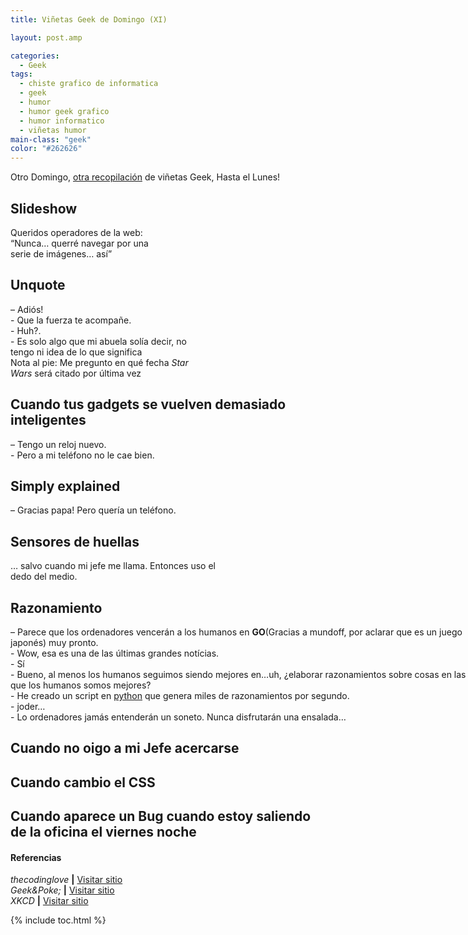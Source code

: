 ```yaml
---
title: Viñetas Geek de Domingo (XI)

layout: post.amp

categories:
  - Geek
tags:
  - chiste grafico de informatica
  - geek
  - humor
  - humor geek grafico
  - humor informatico
  - viñetas humor
main-class: "geek"
color: "#262626"
---
```

Otro Domingo, [otra recopilación][1] de viñetas Geek, Hasta el Lunes!

## Slideshow

<div id="attachment_1905" style="width: 238px" class="wp-caption aligncenter">
<a href="/assets/img/2013/09/Slideshow.gif"><amp-img class="size-full wp-image-1905" alt="Slideshow" src="/assets/img/2013/09/Slideshow.gif" width="228px" height="285px" /></a>
<p class="wp-caption-text">
    Queridos operadores de la web:<br />“Nunca&#8230; querré navegar por una serie de imágenes&#8230; así”
  </p>
</div>
<p style="text-align: center;">
</p><p>
<!--ad-->
</p>
<h2>
    Unquote
  </h2>
<div id="attachment_1913" style="width: 301px" class="wp-caption aligncenter">
<a href="/assets/img/2013/09/Unquote.png"><amp-img class="size-full wp-image-1913" alt="Unquote" src="/assets/img/2013/09/Unquote.png" width="291px" height="387px" /></a>
<p class="wp-caption-text">
      &#8211; Adiós!<br />- Que la fuerza te acompañe.<br />- Huh?.<br />- Es solo algo que mi abuela solía decir, no tengo ni idea de lo que significa<br />Nota al pie: Me pregunto en qué fecha <em>Star Wars</em> será citado por última vez
    </p>
</div>
<p style="text-align: center;">
<h2>
      Cuando tus gadgets se vuelven demasiado inteligentes
    </h2>
<div id="attachment_1911" style="width: 396px" class="wp-caption aligncenter">
<a href="/assets/img/2013/09/When-your-gadgets-get-too-smart-part-2.jpg"><amp-img class="size-full wp-image-1911" alt="Cuando tus gadgets se vuelven demasiado inteligentes" src="/assets/img/2013/09/When-your-gadgets-get-too-smart-part-2.jpg" width="386px" height="564px" /></a>
<p class="wp-caption-text">
        &#8211; Tengo un reloj nuevo.<br />- Pero a mi teléfono no le cae bien.
      </p>
</div>
</p><p style="text-align: center;">
<h2>
        Simply explained
      </h2>
<div id="attachment_1910" style="width: 364px" class="wp-caption aligncenter">
<a href="/assets/img/2013/09/Simply-explained.jpg"><amp-img class="size-full wp-image-1910" alt="Simply explained" src="/assets/img/2013/09/Simply-explained.jpg" width="354px" height="596px" /></a>
<p class="wp-caption-text">
          &#8211; Gracias papa! Pero quería un teléfono.
        </p>
</div>
</p><p style="text-align: center;">
<h2>
          Sensores de huellas
        </h2>
<div id="attachment_1909" style="width: 363px" class="wp-caption aligncenter">
<a href="/assets/img/2013/09/Fingerprint-sensors.jpg"><amp-img class="size-full wp-image-1909" alt="Sensores de huellas" src="/assets/img/2013/09/Fingerprint-sensors.jpg" width="353px" height="570px" /></a>
<p class="wp-caption-text">
            &#8230; salvo cuando mi jefe me llama. Entonces uso el dedo del medio.
          </p>
</div>
</p><p style="text-align: center;">
<h2>
            Razonamiento
          </h2>
<div id="attachment_1912" style="width: 750px" class="wp-caption aligncenter">
<a href="/assets/img/2013/09/Reassuring.png"><amp-img class="size-full wp-image-1912" alt="Razonamiento" src="/assets/img/2013/09/Reassuring.png" width="740px" height="263px" /></a>
<p class="wp-caption-text">
              &#8211; Parece que los ordenadores vencerán a los humanos en <strong>GO</strong>(Gracias a mundoff, por aclarar que es un juego japonés) muy pronto.<br />- Wow, esa es una de las últimas grandes notícias.<br />- Sí<br />- Bueno, al menos los humanos seguimos siendo mejores en&#8230;uh, ¿elaborar razonamientos sobre cosas en las que los humanos somos mejores?<br />- He creado un script en <a href="https://elbauldelprogramador.com/">python</a> que genera miles de razonamientos por segundo.<br />- joder&#8230;<br />- Lo ordenadores jamás entenderán un soneto. Nunca disfrutarán una ensalada&#8230;
            </p>
</div>
</p><p style="text-align: center;">
<h2>
              Cuando no oigo a mi Jefe acercarse
            </h2>
</p><p>
<a href="/assets/img/2013/09/when-I-dont-hear-my-boss-coming.gif"><amp-img alt="Cuando no oigo a mi Jefe acercarse" src="/assets/img/2013/09/when-I-dont-hear-my-boss-coming.gif" width="320px" height="180px" /></a>
</p>
<h2>
              Cuando cambio el CSS
            </h2>
<p>
<a href="/assets/img/2013/09/when-I-change-the-css.gif"><amp-img alt="when I change the css" src="/assets/img/2013/09/when-I-change-the-css.gif" width="295px" height="210px" /></a>
</p>
<h2>
              Cuando aparece un Bug cuando estoy saliendo de la oficina el viernes noche
            </h2>
<p>
<a href="/assets/img/2013/09/when-a-bug-appears-when-Im-leaving-the-office-on-friday-night.gif"><amp-img alt="Cuando aparece un Bug cuando estoy saliendo de la oficina el viernes noche" src="/assets/img/2013/09/when-a-bug-appears-when-Im-leaving-the-office-on-friday-night.gif" width="300px" height="199px" /></a>
</p>
<h4>
              Referencias
            </h4>
<p>
<em>thecodinglove</em> <strong>|</strong> <a href="http://thecodinglove.com" target="_blank">Visitar sitio</a><br /> <em>Geek&Poke;</em> <strong>|</strong> <a href="http://geek-and-poke.com/" target="_blank">Visitar sitio</a><br /> <em>XKCD</em> <strong>|</strong> <a href="http://xkcd.com/" target="_blank">Visitar sitio</a>
</p>



 [1]: https://elbauldelprogramador.com/ "Viñetas Geek de Domingo"

{% include toc.html %}
